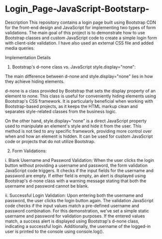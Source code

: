 # Login_Page-JavaScript-Bootstarp-
Description
This repository contains a login page built using Bootstrap CDN for the front-end design and JavaScript for implementing two types of form validations. 
The main goal of this project is to demonstrate how to use Bootstrap classes and custom JavaScript code to create a simple login form with client-side validation.
I have also used an external CSS file  and added media queries.

Implementation Details

1. Bootstrap's d-none class vs. JavaScript style.display="none":
   
The main difference between d-none and style.display="none" lies in how they achieve hiding elements.

d-none is a class provided by Bootstrap that sets the display property of an element to none. 
This class is useful for conveniently hiding elements using Bootstrap's CSS framework.
It is particularly beneficial when working with Bootstrap-based projects, as it keeps the HTML markup clean and separates 
style-related classes from the business logic.

On the other hand, style.display="none" is a direct JavaScript property used to manipulate an element's style and hide it from the user.
This method is not tied to any specific framework, providing more control over when and how an element is hidden.
It can be used for custom JavaScript code or projects that do not utilize Bootstrap.

2. Form Validations:
   
i. Blank Username and Password Validation:
When the user clicks the login button without providing a username and password, the form validation JavaScript code triggers.
 It checks if the input fields for the username and password are empty.
 If either field is empty, an alert is displayed using Bootstrap's d-none class with a warning message stating that both the username and password cannot be blank.

ii. Successful Login Validation:
Upon entering both the username and password, the user clicks the login button again. 
The validation JavaScript code checks if the input values match a pre-defined username and password combination. 
For this demonstration, we've set a simple static username and password for validation purposes. If the entered values match,
a success alert is displayed using Bootstrap's d-none class, indicating a successful login.
Additionally, the username of the logged-in user is printed to the console using console.log().
